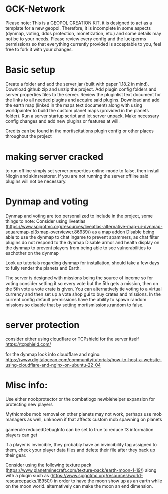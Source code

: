 # GCK-Network
Please note: This is a GEOPOL CREATION KIT, it is designed to act as a template for a new geopol. Therefore, it is incomplete in some aspects (dynmap, voting, ddos protection, monetization, etc.) and some details may not be to your needs. Please review every config and the luckperms permissions so that everything currently provided is acceptable to you, feel free to fork it with your changes.

# Basic setup
Create a folder and add the server jar (built with paper 1.18.2 in mind). 
Download github zip and unzip the project.
Add plugin config folders and server properties files to the server. Review the pluginlist text document for the links to all needed plugins and acquire said plugins. 
Download and add the earth map (linked in the maps text document) along with using worldpainter to build the custom planet maps (provided in the planets folder). 
Run a server startup script and let server unpack. Make necessary config changes and add new plugins or features at will.

Credits can be found in the mortiscitations plugin config or other places throughout the project

# making server cracked

to run offline simply set server properties online-mode to false, then install Nlogin and skinsrestorer. If you are not running the server offline said plugins will not be necessary.

# Dynmap and voting

Dynmap and voting are too personalized to include in the project, some things to note:
Consider using liveatlas (https://www.spigotmc.org/resources/liveatlas-alternative-map-ui-dynmap-squaremap-pl3xmap-overviewer.86939/) as a map addon
Disable being able to use the dynmap to chat ingame to prevent spammers, as chat filter plugins do not respond to the dynmap
Disable armor and health display on the dynmap to prevent players from being able to see vulnerabilities to eachother on the dynmap

Look up tutorials regarding dynmap for installation, should take a few days to fully render the planets and Earth.

The server is designed with missions being the source of income so for voting consider setting it so every vote but the 5th gets a mission, then on the 5th vote a vote crate is given. You can alternatively tie voting to a virtual currency and then set up a vote shop gui to buy crates and missions. In the current config default permissions have the ability to spawn random missions so disable that by setting mortismissions.random to false.

# server protection

consider either using cloudflare or TCPshield for the server itself
https://tcpshield.com/

for the dynmap look into cloudflare and nginx:
https://www.digitalocean.com/community/tutorials/how-to-host-a-website-using-cloudflare-and-nginx-on-ubuntu-22-04

# Misc info:
Use either noobprotector or the combatlogx newbiehelper expansion for protecting new players

Mythicmobs mob removal on other planets may not work, perhaps use mob managers as well, unknown if that affects custom mob spawning on planets

gamerule reducedDebugInfo can be set to true to reduce f3 information players can get

if a player is invincible, they probably have an invincibility tag assigned to them, check your player data files and delete their file after they back up their gear.

Consider using the following texture pack (https://www.planetminecraft.com/texture-pack/earth-moon-1-19/) along with a plugin such as (https://www.spigotmc.org/resources/world-resourcepacks.18950/) in order to have the moon show up as an earth while on the moon world. alternatively can make the moon an end dimension.
